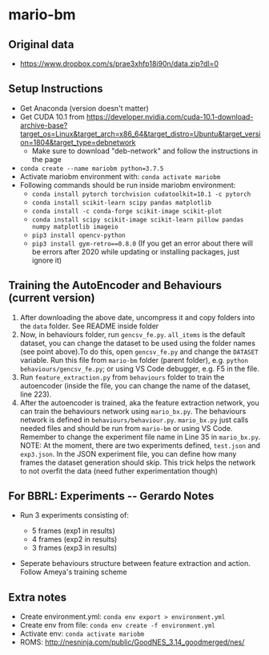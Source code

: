 # mario-bm

## Original data

* https://www.dropbox.com/s/prae3xhfp18i90n/data.zip?dl=0

## Setup Instructions

* Get Anaconda (version doesn't matter)
* Get CUDA 10.1 from https://developer.nvidia.com/cuda-10.1-download-archive-base?target_os=Linux&target_arch=x86_64&target_distro=Ubuntu&target_version=1804&target_type=debnetwork
  * Make sure to download "deb-network" and follow the instructions in the page
* `conda create --name mariobm python=3.7.5`
* Activate mariobm environment with: `conda activate mariobm`
* Following commands should be run inside mariobm environment:
  * `conda install pytorch torchvision cudatoolkit=10.1 -c pytorch`
  * `conda install scikit-learn scipy pandas matplotlib`
  * `conda install -c conda-forge scikit-image scikit-plot`
  * `conda install scipy scikit-image scikit-learn pillow pandas numpy matplotlib imageio`
  * `pip3 install opencv-python`
  * `pip3 install gym-retro==0.8.0` (If you get an error about there will be errors after 2020 while updating or installing packages, just ignore it)

## Training the AutoEncoder and Behaviours (current version)

1. After downloading the above date, uncompress it and copy folders into the `data` folder. See README inside folder
2. Now, in behaviours folder, run `gencsv_fe.py`. `all_items` is the default dataset, you can change the dataset to be used using the folder names (see point above).To do this, open `gencsv_fe.py` and change the `DATASET` variable. Run this file from `mario-bm` folder (parent folder), e.g. `python behaviours/gencsv_fe.py`; or using VS Code debugger, e.g. F5 in the file.
3. Run `feature_extraction.py` from `behaviours` folder to train the autoencoder (inside the file, you can change the name of the dataset, line 223).
4. After the autoencoder is trained, aka the feature extraction network, you can train the behaviours network using `mario_bx.py`. The behaviours network is defined in `behaviours/behaviour.py`. `mario_bx.py` just calls needed files and should be run from `mario-bm` or using VS Code. Remember to change the experiment file name in Line 35 in `mario_bx.py`. NOTE: At the moment, there are two experiments defined, `test.json` and `exp3.json`. In the JSON experiment file, you can define how many frames the dataset generation should skip. This trick helps the network to not overfit the data (need futher experimentation though)

## For BBRL: Experiments -- Gerardo Notes

* Run 3 experiments consisting of:
  * 5 frames (exp1 in results)
  * 4 frames (exp2 in results)
  * 3 frames (exp3 in results)

* Seperate behaviours structure between feature extraction and action. Follow Ameya's training scheme

## Extra notes

* Create environment.yml: `conda env export > environment.yml`
* Create env from file: `conda env create -f environment.yml`
* Activate env: `conda activate mariobm`
* ROMS: http://nesninja.com/public/GoodNES_3.14_goodmerged/nes/